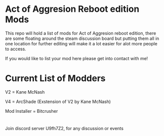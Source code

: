 # Act of Aggresion Reboot edition Mods

This repo will hold a list of mods for Act of Aggresion reboot edition, there are some floating around the steam discussion board but putting them all in one location for further editing will make it a lot easier for alot more people to access.

If you would like to list your mod here please get into contact with me!

# Current List of Modders

V2 = Kane McNash

V4 = ArcShade (Exstension of V2 by Kane McNash)

Mod Installer = Bitcrusher

#
Join discord server U9fh7Z2, for any discussion or events
